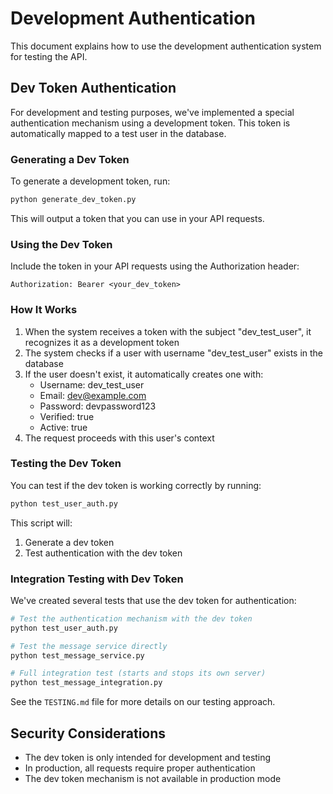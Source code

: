 # Development Authentication

This document explains how to use the development authentication system for testing the API.

## Dev Token Authentication

For development and testing purposes, we've implemented a special authentication mechanism using a development token. This token is automatically mapped to a test user in the database.

### Generating a Dev Token

To generate a development token, run:

```bash
python generate_dev_token.py
```

This will output a token that you can use in your API requests.

### Using the Dev Token

Include the token in your API requests using the Authorization header:

```
Authorization: Bearer <your_dev_token>
```

### How It Works

1. When the system receives a token with the subject "dev_test_user", it recognizes it as a development token
2. The system checks if a user with username "dev_test_user" exists in the database
3. If the user doesn't exist, it automatically creates one with:
   - Username: dev_test_user
   - Email: dev@example.com
   - Password: devpassword123
   - Verified: true
   - Active: true
4. The request proceeds with this user's context

### Testing the Dev Token

You can test if the dev token is working correctly by running:

```bash
python test_user_auth.py
```

This script will:
1. Generate a dev token
2. Test authentication with the dev token

### Integration Testing with Dev Token

We've created several tests that use the dev token for authentication:

```bash
# Test the authentication mechanism with the dev token
python test_user_auth.py

# Test the message service directly
python test_message_service.py

# Full integration test (starts and stops its own server)
python test_message_integration.py
```

See the `TESTING.md` file for more details on our testing approach.

## Security Considerations

- The dev token is only intended for development and testing
- In production, all requests require proper authentication
- The dev token mechanism is not available in production mode
